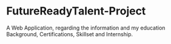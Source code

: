 # FutureReadyTalent-Project
A Web Application, regarding the information and my education Background, Certifications, Skillset and Internship.
